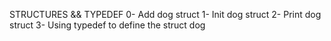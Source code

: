 STRUCTURES && TYPEDEF
0- Add dog struct
1- Init dog struct
2- Print dog struct
3- Using typedef to define the struct dog
